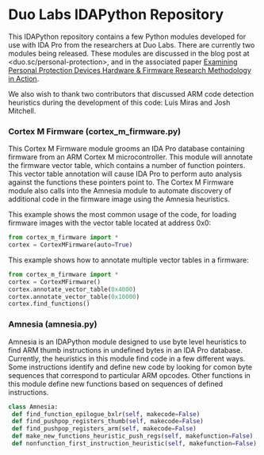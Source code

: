 # Duo Labs IDAPython Repository

This IDAPython repository contains a few Python modules developed for use with IDA Pro from the researchers at Duo Labs. There are currently two modules being released. These modules are discussed in the blog post at <duo.sc/personal-protection>, and in the associated paper [Examining Personal Protection Devices
Hardware & Firmware Research Methodology in Action](https://duo.com/assets/ebooks/Duo-Labs-Personal-Protection-Devices.pdf).

We also wish to thank two contributors that discussed ARM code detection heuristics during the development of this code: Luis Miras and Josh Mitchell. 

### Cortex M Firmware (cortex_m_firmware.py) 
This Cortex M Firmware module grooms an IDA Pro database containing firmware from an ARM Cortex M microcontroller. This module will annotate the firmware vector table, which contains a number of function pointers. This vector table annotation will cause IDA Pro to perform auto analysis against the functions these pointers point to. The Cortex M Firmware module also calls into the Amnesia module to automate discovery of additional code in the firmware image using the Amnesia heuristics.

This example shows the most common usage of the code, for loading firmware images with the vector table located at address 0x0:
```python
from cortex_m_firmware import *
cortex = CortexMFirmware(auto=True)
```

This example shows how to annotate multiple vector tables in a firmware:
```python
from cortex_m_firmware import *
cortex = CortexMFirmware()
cortex.annotate_vector_table(0x4000)
cortex.annotate_vector_table(0x10000)
cortex.find_functions()
```

###  Amnesia (amnesia.py)
Amnesia is an IDAPython module designed to use byte level heuristics to find ARM thumb instructions in undefined bytes in an IDA Pro database. Currently, the heuristics in this module find code in a few different ways. Some instructions identify and define new code by looking for comon byte sequences that correspond to particular ARM opcodes. Other functions in this module define new functions based on sequences of defined instructions.

```python
class Amnesia:
 def find_function_epilogue_bxlr(self, makecode=False)
 def find_pushpop_registers_thumb(self, makecode=False)
 def find_pushpop_registers_arm(self, makecode=False)
 def make_new_functions_heuristic_push_regs(self, makefunction=False)
 def nonfunction_first_instruction_heuristic(self, makefunction=False)
```